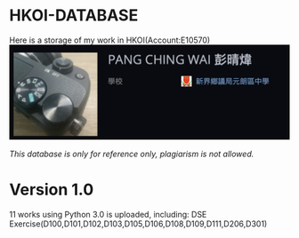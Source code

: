 # HKOI-DATABASE
Here is a storage of my work in HKOI(Account:E10570)
![file/account](file/account.png "accound")

*This database is only for reference only, plagiarism is not allowed.* 

# Version 1.0
11 works using Python 3.0 is uploaded, including:
  DSE Exercise(D100,D101,D102,D103,D105,D106,D108,D109,D111,D206,D301)
